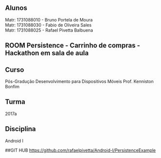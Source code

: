 
## Alunos
Matr: 1731088010 - Bruno Portela de Moura<br/>
Matr: 1731088030 - Fabio de Oliveira Sales<br/>
Matr: 1731088025 - Rafael Pivetta Balbuena<br/>

## ROOM Persistence - Carrinho de compras - Hackathon em sala de aula
## Curso
Pós-Gradução Desenvolvimento para Dispositivos Móveis
Prof. Kenniston Bonfim
## Turma
2017a
## Disciplina
Android I

##GIT HUB https://github.com/rafaelpivetta/Android-I/PersistenceExample

